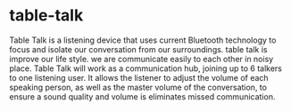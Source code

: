# table-talk
 Table Talk is a listening device that uses current Bluetooth technology to focus and isolate our conversation from our surroundings. table talk is improve our life style. we are communicate easily to each other in noisy place. Table Talk will work as a communication hub, joining up to 6 talkers to one listening user. It allows the listener to adjust the volume of each speaking person, as well as the master volume of the conversation, to ensure a sound quality and volume is eliminates missed communication. 
